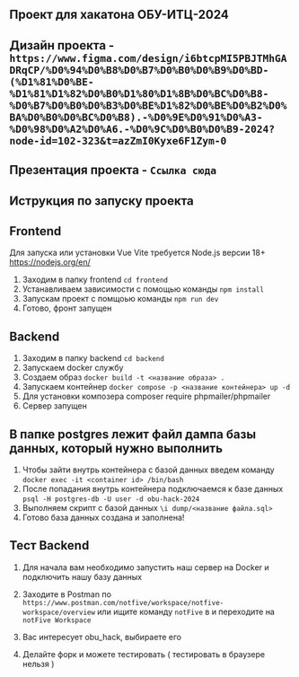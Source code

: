 ## Проект для хакатона ОБУ-ИТЦ-2024

## Дизайн проекта - `https://www.figma.com/design/i6btcpMI5PBJTMhGADRqCP/%D0%94%D0%B8%D0%B7%D0%B0%D0%B9%D0%BD-(%D1%81%D0%BE-%D1%81%D1%82%D0%B0%D1%80%D1%8B%D0%BC%D0%B8-%D0%B7%D0%B0%D0%B3%D0%BE%D1%82%D0%BE%D0%B2%D0%BA%D0%B0%D0%BC%D0%B8).-%D0%9E%D0%91%D0%A3-%D0%98%D0%A2%D0%A6.-%D0%9C%D0%B0%D0%B9-2024?node-id=102-323&t=azZmI0Kyxe6F1Zym-0`


## Презентация проекта - `Ссылка сюда`

## Иструкция по запуску проекта

## Frontend

Для запуска или установки Vue Vite требуется Node.js версии 18+ https://nodejs.org/en/

1. Заходим в папку frontend `cd frontend`
2. Устанавливаем зависимости с помощью команды `npm install`
3. Запускам проект с помщоью команды `npm run dev`
4. Готово, фронт запущен

## Backend

1. Заходим в папку backend `cd backend`
2. Запускаем docker службу
3. Создаем образ `docker build -t <название образа> .`
4. Запускаем контейнер `docker compose -p <название контейнера> up -d`
5. Для установки композера composer require phpmailer/phpmailer
6. Сервер запущен

## В папке postgres лежит файл дампа базы данных, который нужно выполнить

1. Чтобы зайти внутрь контейнера с базой данных введем команду `docker exec -it <container id> /bin/bash`
2. После попадания внутрь контейнера подключаемся к базе данных `psql -H postgres-db -U user -d obu-hack-2024`
3. Выполняем скрипт с базой данных `\i dump/<название файла.sql>`
4. Готово база данных создана и заполнена!


## Тест Backend

1. Для начала вам необходимо запустить наш сервер на Docker и подключить нашу базу данных

2. Заходите в Postman по `https://www.postman.com/notfive/workspace/notfive-workspace/overview` или ищите команду `notFive` в и переходите на `notFive Workspace`
3. Вас интересует obu_hack, выбираете его
4. Делайте форк и можете тестировать ( тестировать в браузере нельзя )

